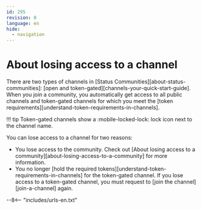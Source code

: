 ```yaml
---
id: 295
revision: 0
language: en
hide:
  - navigation
---
```


# About losing access to a channel

There are two types of channels in [Status Communities][about-status-communities]: [open and token-gated][channels-your-quick-start-guide]. When you join a community, you automatically get access to all public channels and token-gated channels for which you meet the [token requirements][understand-token-requirements-in-channels].

!!! tip
    Token-gated channels show a :mobile-locked-lock: lock icon next to the channel name.

You can lose access to a channel for two reasons:

- You lose access to the community. Check out [About losing access to a community][about-losing-access-to-a-community] for more information.
- You no longer [hold the required tokens][understand-token-requirements-in-channels] for the token-gated channel. If you lose access to a token-gated channel, you must request to [join the channel][join-a-channel] again.

--8<-- "includes/urls-en.txt"
